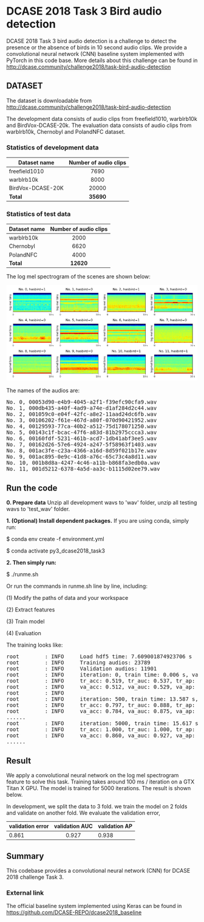 # DCASE 2018 Task 3 Bird audio detection

DCASE 2018 Task 3 bird audio detection is a challenge to detect the presence or the absence of birds in 10 second audio clips. We provide a convolutional neural network (CNN) baseline system implemented with PyTorch in this code base. More details about this challenge can be found in http://dcase.community/challenge2018/task-bird-audio-detection

## DATASET

The dataset is downloadable from http://dcase.community/challenge2018/task-bird-audio-detection

The development data consists of audio clips from freefield1010, warblrb10k and BirdVox-DCASE-20k. The evaluation data consists of audio clips from warblrb10k, Chernobyl and PolandNFC dataset. 

### Statistics of development data

| Dataset name      | Number of audio clips |
|-------------------|:---------------------:|
| freefield1010     |          7690         |
| warblrb10k        |          8000         |
| BirdVox-DCASE-20K |         20000         |
| **Total**         |         **35690**     |

### Statistics of test data

| Dataset name | Number of audio clips |
|--------------|:---------------------:|
| warblrb10k   |          2000         |
| Chernobyl    |          6620         |
| PolandNFC    |          4000         |
| **Total**    |         **12620**     |


The log mel spectrogram of the scenes are shown below:

![alt text](appendixes/logmel.png)

The names of the audios are:
<pre>
No. 0, 00053d90-e4b9-4045-a2f1-f39efc90cfa9.wav
No. 1, 000db435-a40f-4ad9-a74e-d1af284d2c44.wav
No. 2, 001059c0-e04f-42fc-a8e2-11aad24dc6fb.wav
No. 3, 00106202-f61e-467d-a80f-070d90421952.wav
No. 4, 00129593-77ca-40b2-a512-75d178071250.wav
No. 5, 00143c1f-bcac-47f6-a83d-81b2975ccca3.wav
No. 6, 00160fdf-5231-461b-acd7-1db41abf3ee5.wav
No. 7, 00162d26-57e6-4924-a247-5f58963f1403.wav
No. 8, 001ac3fe-c23a-4366-a16d-8d59f021b17e.wav
No. 9, 001ac895-0e9c-41d8-a76c-65c73c4a8d11.wav
No. 10, 001b8d8a-4247-4c46-a11b-b868fa3edb0a.wav
No. 11, 001d5212-6378-4a5d-aa3c-b1115d02ee79.wav
</pre>

## Run the code

**0. Prepare data**
Unzip all development wavs to 'wav' folder, unzip all testing wavs to 'test_wav' folder.

**1. (Optional) Install dependent packages.** If you are using conda, simply run:

$ conda env create -f environment.yml

$ conda activate py3_dcase2018_task3

**2. Then simply run:**

$ ./runme.sh

Or run the commands in runme.sh line by line, including: 

(1) Modify the paths of data and your workspace

(2) Extract features

(3) Train model

(4) Evaluation

The training looks like:

<pre>
root        : INFO     Load hdf5 time: 7.609001874923706 s
root        : INFO     Training audios: 23789
root        : INFO     Validation audios: 11901
root        : INFO     iteration: 0, train time: 0.006 s, validate time: 5.167 s
root        : INFO     tr_acc: 0.519, tr_auc: 0.537, tr_ap: 0.522
root        : INFO     va_acc: 0.512, va_auc: 0.529, va_ap: 0.522
root        : INFO     
root        : INFO     iteration: 500, train time: 13.587 s, validate time: 5.075 s
root        : INFO     tr_acc: 0.797, tr_auc: 0.888, tr_ap: 0.902
root        : INFO     va_acc: 0.784, va_auc: 0.875, va_ap: 0.890
......
root        : INFO     iteration: 5000, train time: 15.617 s, validate time: 5.202 s
root        : INFO     tr_acc: 1.000, tr_auc: 1.000, tr_ap: 1.000
root        : INFO     va_acc: 0.860, va_auc: 0.927, va_ap: 0.938
......
</pre>

## Result

We apply a convolutional neural network on the log mel spectrogram feature to solve this task. Training takes around 100 ms / iteration on a GTX Titan X GPU. The model is trained for 5000 iterations. The result is shown below. 

In development, we split the data to 3 fold. we train the model on 2 folds and validate on another fold. We evaluate the validation error, 
 
  

| validation error | validation AUC | validation AP |
|------------------|:--------------:|---------------|
| 0.861            |      0.927     | 0.938         |


## Summary
This codebase provides a convolutional neural network (CNN) for DCASE 2018 challenge Task 3. 

### External link

The official baseline system implemented using Keras can be found in https://github.com/DCASE-REPO/dcase2018_baseline
